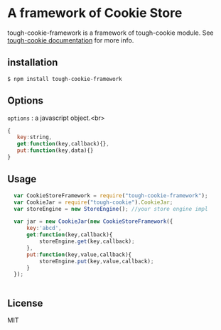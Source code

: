# A framework of Cookie Store

tough-cookie-framework is a framework of tough-cookie module. See 
[tough-cookie documentation](https://github.com/goinstant/tough-cookie#constructionstore--new-memorycookiestore-rejectpublicsuffixes) for more info.


## installation

    $ npm install tough-cookie-framework

## Options

  `options` : a javascript object.\<br>
   ``` javascript
   {
      key:string,
      get:function(key,callback){},
      put:function(key,data){} 
   }
   ```

## Usage

``` javascript
  var CookieStoreFramework = require("tough-cookie-framework");
  var CookieJar = require("tough-cookie").CookieJar;
  var storeEngine = new StoreEngine(); //your store engine impl

  var jar = new CookieJar(new CookieStoreFramework({
      key:'abcd',
      get:function(key,callback){
          storeEngine.get(key,callback);
      },
      put:function(key,value,callback){
          storeEngine.put(key,value,callback);
      }
  });
  
```
## License

 MIT
